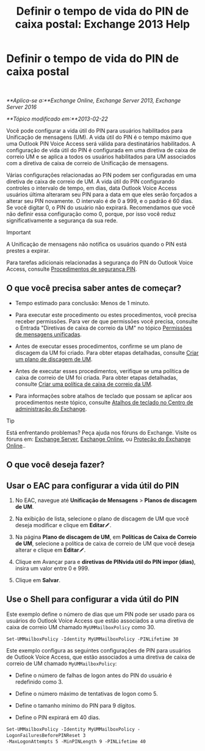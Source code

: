 ﻿---
title: 'Definir o tempo de vida do PIN de caixa postal: Exchange 2013 Help'
TOCTitle: Definir o tempo de vida do PIN de caixa postal
ms:assetid: d17f0bf6-0ad6-40a4-bdd5-f7098f39250d
ms:mtpsurl: https://technet.microsoft.com/pt-br/library/Bb124712(v=EXCHG.150)
ms:contentKeyID: 50556296
ms.date: 05/22/2018
mtps_version: v=EXCHG.150
ms.translationtype: MT
---

# Definir o tempo de vida do PIN de caixa postal

 

_**Aplica-se a:**Exchange Online, Exchange Server 2013, Exchange Server 2016_

_**Tópico modificado em:**2013-02-22_

Você pode configurar a vida útil do PIN para usuários habilitados para Unificação de mensagens (UM). A vida útil do PIN é o tempo máximo que uma Outlook PIN Voice Access será válida para destinatários habilitados. A configuração de vida útil do PIN é configurada em uma diretiva de caixa de correio UM e se aplica a todos os usuários habilitados para UM associados com a diretiva de caixa de correio de Unificação de mensagens.

Várias configurações relacionadas ao PIN podem ser configuradas em uma diretiva de caixa de correio de UM. A vida útil do PIN configurando controles o intervalo de tempo, em dias, data Outlook Voice Access usuários última alteraram seu PIN para a data em que eles serão forçados a alterar seu PIN novamente. O intervalo é de 0 a 999, e o padrão é 60 dias. Se você digitar 0, o PIN do usuário não expirará. Recomendamos que você não definir essa configuração como 0, porque, por isso você reduz significativamente a segurança da sua rede.


> [!IMPORTANT]
> A Unificação de mensagens não notifica os usuários quando o PIN está prestes a expirar.



Para tarefas adicionais relacionadas à segurança do PIN do Outlook Voice Access, consulte [Procedimentos de segurança PIN](pin-security-procedures-exchange-2013-help.md).

## O que você precisa saber antes de começar?

  - Tempo estimado para conclusão: Menos de 1 minuto.

  - Para executar este procedimento ou estes procedimentos, você precisa receber permissões. Para ver de que permissões você precisa, consulte o Entrada "Diretivas de caixa de correio da UM" no tópico [Permissões de mensagens unificadas](unified-messaging-permissions-exchange-2013-help.md).

  - Antes de executar esses procedimentos, confirme se um plano de discagem da UM foi criado. Para obter etapas detalhadas, consulte [Criar um plano de discagem de UM](create-a-um-dial-plan-exchange-2013-help.md).

  - Antes de executar esses procedimentos, verifique se uma política de caixa de correio de UM foi criada. Para obter etapas detalhadas, consulte [Criar uma política de caixa de correio da UM](create-a-um-mailbox-policy-exchange-2013-help.md).

  - Para informações sobre atalhos de teclado que possam se aplicar aos procedimentos neste tópico, consulte [Atalhos de teclado no Centro de administração do Exchange](keyboard-shortcuts-in-the-exchange-admin-center-exchange-online-protection-help.md).


> [!TIP]
> Está enfrentando problemas? Peça ajuda nos fóruns do Exchange. Visite os fóruns em: <A href="https://go.microsoft.com/fwlink/p/?linkid=60612">Exchange Server</A>, <A href="https://go.microsoft.com/fwlink/p/?linkid=267542">Exchange Online</A>, ou <A href="https://go.microsoft.com/fwlink/p/?linkid=285351">Proteção do Exchange Online</A>..



## O que você deseja fazer?

## Usar o EAC para configurar a vida útil do PIN

1.  No EAC, navegue até **Unificação de Mensagens** \> **Planos de discagem de UM**.

2.  Na exibição de lista, selecione o plano de discagem de UM que você deseja modificar e clique em **Editar**![Ícone de edição](images/JJ218640.6f53ccb2-1f13-4c02-bea0-30690e6ea71d(EXCHG.150).gif "Ícone de edição").

3.  Na página **Plano de discagem de UM**, em **Políticas de Caixa de Correio de UM**, selecione a política de caixa de correio de UM que você deseja alterar e clique em **Editar**![Ícone de edição](images/JJ218640.6f53ccb2-1f13-4c02-bea0-30690e6ea71d(EXCHG.150).gif "Ícone de edição").

4.  Clique em Avançar para e **diretivas de PINvida útil do PIN impor (dias)**, insira um valor entre 0 e 999.

5.  Clique em **Salvar**.

## Use o Shell para configurar a vida útil do PIN

Este exemplo define o número de dias que um PIN pode ser usado para os usuários do Outlook Voice Access que estão associados a uma diretiva de caixa de correio UM chamado `MyUMMailboxPolicy` como 30.

    Set-UMMailboxPolicy -Identity MyUMMailboxPolicy -PINLifetime 30

Este exemplo configura as seguintes configurações de PIN para usuários de Outlook Voice Access, que estão associados a uma diretiva de caixa de correio de UM chamado `MyUMMailboxPolicy`:

  - Define o número de falhas de logon antes do PIN do usuário é redefinido como 3.

  - Define o número máximo de tentativas de logon como 5.

  - Define o tamanho mínimo do PIN para 9 dígitos.

  - Define o PIN expirará em 40 dias.

<!-- end list -->

    Set-UMMailboxPolicy -Identity MyUMMailboxPolicy -LogonFailuresBeforePINReset 3
    -MaxLogonAttempts 5 -MinPINLength 9 -PINLifetime 40

